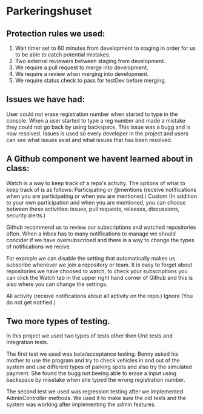 # Parkeringshuset
## Protection rules we used: 
  1. Wait timer set to 60 minutes from development to staging in order for us to be able to catch potential mistakes.
  2. Two external reviewers between staging from development.
  3. We require a pull request to merge into development.
  4. We require a review when merging into development.
  5. We require status check to pass for testDev before merging.

## Issues we have had:
  User could not erase registration number when started to type in the console.
   When a user started to type a reg number and made a mistake they could not go back by using backspace.
  This issue was a bugg and is now resolved.
  Issues is used so every developer in the project and users can see what issues exist and what issues that has been resolved.

## A Github component we havent learned about in class:
  Watch is a way to keep track of a repo's activity. The options of what to keep track of is as follows:
  Participating or @mentions (receive notifications when you are participating or when you are mentioned.)
  Custom (In addition to your own participation and when you are mentioned, you can choose between these activities: issues, pull requests, releases, discussions, security   alerts.)

  Github recommend us to review our subscriptions and watched repositories often.
   When a inbox has to many notifications to manage we should concider if we have oversubscribed and there is a way to change the types of notifications we recive.

  For example we can disable the setting that automatically makes us subscribe whenever we join a repository or team.
   It is easy to forget about repositories we have choosed to watch, to check your subscriptions you can click the Watch tab in the upper right hand corner of Github 
   and this is also where you can change the settings.

  All activity (receive notifications about all activity on the repo.)
  Ignore (You do not get notified.)

## Two more types of testing.
In this project we used two types of tests other then Unit tests and Integration tests.

The first test we used was beta/acceptance testing. Benny asked his mother to use the program
 and try to check vehicles in and out of the system and use different types of parking spots and also try the simulated payment.
 She found the bugg not beeing able to erase a input using backspace by misstake when she typed the wrong registration number.

The second test we used was regression testing after we implemented AdminController methods. 
 We used it to make sure the old tests and the system was working after implementing the admin features.
